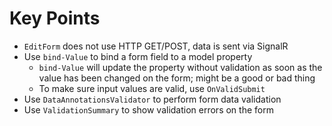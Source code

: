 # Key Points
- `EditForm` does not use HTTP GET/POST, data is sent via SignalR
- Use `bind-Value` to bind a form field to a model property
    - `bind-Value` will update the property without validation as soon as the value has been changed on the form; might be a good or bad thing
    - To make sure input values are valid, use `OnValidSubmit`
- Use `DataAnnotationsValidator` to perform form data validation
- Use `ValidationSummary` to show validation errors on the form
